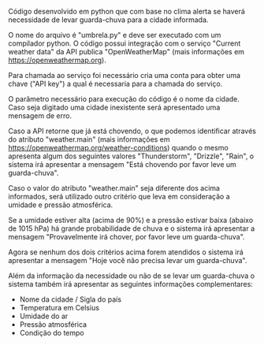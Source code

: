 Código desenvolvido em python que com base no clima alerta se haverá necessidade de levar guarda-chuva para a cidade informada.

O nome do arquivo é "umbrela.py" e deve ser executado com um compilador python. O código possui integração com o serviço "Current weather data" 
da API publica "OpenWeatherMap" (mais informações em https://openweathermap.org).

Para chamada ao serviço foi necessário cria uma conta para obter uma chave ("API key") a qual é necessaria para a chamada do serviço.

O parâmetro necessário para execução do código é o nome da cidade. Caso seja digitado uma cidade inexistente será apresentado uma mensagem de erro.

Caso a API retorne que já está chovendo, o que podemos identificar através do atributo "weather.main" (mais informações em https://openweathermap.org/weather-conditions)
quando o mesmo apresenta algum dos seguintes valores "Thunderstorm", "Drizzle", "Rain", o sistema irá apresentar a mensagem "Está chovendo por favor leve um guarda-chuva".

Caso o valor do atributo "weather.main" seja diferente dos acima informados, será utilizado outro critério que leva em consideração a umidade e pressão atmosférica.

Se a umidade estiver alta (acima de 90%) e a pressão estivar baixa (abaixo de 1015 hPa) há grande probabilidade de chuva e o sistema irá apresentar
a mensagem "Provavelmente irá chover, por favor leve um guarda-chuva".

Agora se nenhum dos dois critérios acima forem atendidos o sistema irá apresentar a mensagem "Hoje você não precisa levar um guarda-chuva".

Além da informação da necessidade ou não de se levar um guarda-chuva o sistema também irá apresentar as seguintes informações complementares:
- Nome da cidade / Sigla do país
- Temperatura em Celsius
- Umidade do ar
- Pressão atmosférica
- Condição do tempo
